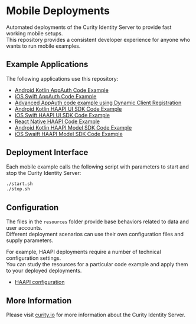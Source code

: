 # Mobile Deployments

Automated deployments of the Curity Identity Server to provide fast working mobile setups.\
This repository provides a consistent developer experience for anyone who wants to run mobile examples.

## Example Applications

The following applications use this repository:

- [Android Kotlin AppAuth Code Example](https://curity.io/resources/learn/kotlin-android-appauth/)
- [iOS Swift AppAuth Code Example](https://curity.io/resources/learn/swift-ios-appauth/)
- [Advanced AppAuth code example using Dynamic Client Registration](https://curity.io/resources/learn/authenticated-dcr-example/)
- [Android Kotlin HAAPI UI SDK Code Example](https://curity.io/resources/learn/kotlin-android-haapi/)
- [iOS Swift HAAPI UI SDK Code Example](https://curity.io/resources/learn/swift-ios-haapi/)
- [React Native HAAPI Code Example](https://curity.io/resources/learn/react-native-haapi/)
- [Android Kotlin HAAPI Model SDK Code Example](https://github.com/curityio/android-haapi-demo-app)
- [iOS Swaift HAAPI Model SDK Code Example](https://github.com/curityio/ios-haapi-demo-app)

## Deployment Interface

Each mobile example calls the following script with parameters to start and stop the Curity Identity Server:

```bash
./start.sh
./stop.sh
```

## Configuration

The files in the `resources` folder provide base behaviors related to data and user accounts.\
Different deployment scenarios can use their own configuration files and supply parameters.

For example, HAAPI deployments require a number of technical configuration settings.\
You can study the resources for a particular code example and apply them to your deployed deployments.

- [HAAPI configuration](haapi/example-config-template.xml)

## More Information

Please visit [curity.io](https://curity.io/) for more information about the Curity Identity Server.
